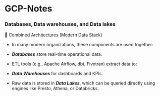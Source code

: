 # GCP-Notes

### Databases, Data warehouses, and Data lakes

🧠 Combined Architectures (Modern Data Stack)
- In many modern organizations, these components are used together:

- ***Databases*** store real-time operational data.

- ETL tools (e.g., Apache Airflow, dbt, Fivetran) extract data to:

- ***Data Warehouses*** for dashboards and KPIs.

- Raw data is stored in ***Data Lakes***, which can be queried directly using engines like Presto, Athena, or Databricks.
